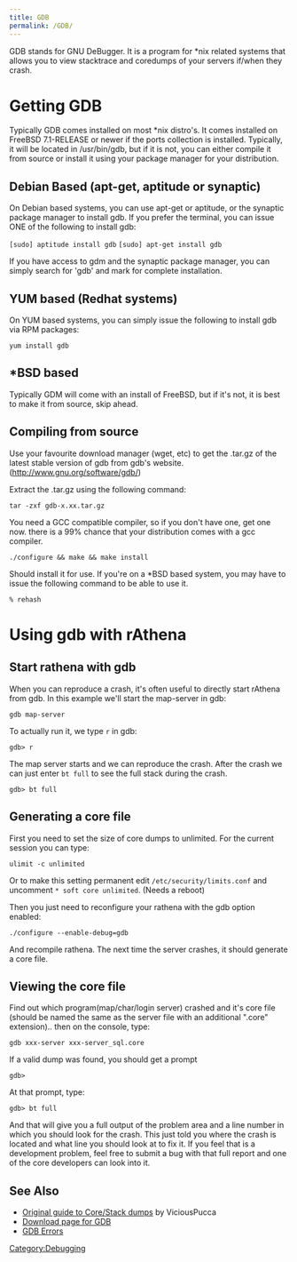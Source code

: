 ```yaml
---
title: GDB
permalink: /GDB/
---
```


GDB stands for GNU DeBugger. It is a program for \*nix related systems that allows you to view stacktrace and coredumps of your servers if/when they crash.

Getting GDB
===========

Typically GDB comes installed on most \*nix distro's. It comes installed on FreeBSD 7.1-RELEASE or newer if the ports collection is installed. Typically, it will be located in /usr/bin/gdb, but if it is not, you can either compile it from source or install it using your package manager for your distribution.

Debian Based (apt-get, aptitude or synaptic)
--------------------------------------------

On Debian based systems, you can use apt-get or aptitude, or the synaptic package manager to install gdb. If you prefer the terminal, you can issue ONE of the following to install gdb:

`[sudo] aptitude install gdb`
`[sudo] apt-get install gdb`

If you have access to gdm and the synaptic package manager, you can simply search for 'gdb' and mark for complete installation.

YUM based (Redhat systems)
--------------------------

On YUM based systems, you can simply issue the following to install gdb via RPM packages:

`yum install gdb`

\*BSD based
-----------

Typically GDM will come with an install of FreeBSD, but if it's not, it is best to make it from source, skip ahead.

Compiling from source
---------------------

Use your favourite download manager (wget, etc) to get the .tar.gz of the latest stable version of gdb from gdb's website. (http://www.gnu.org/software/gdb/)

Extract the .tar.gz using the following command:

`tar -zxf gdb-x.xx.tar.gz`

You need a GCC compatible compiler, so if you don't have one, get one now. there is a 99% chance that your distribution comes with a gcc compiler.

`./configure && make && make install`

Should install it for use. If you're on a \*BSD based system, you may have to issue the following command to be able to use it.

`% rehash`

Using gdb with rAthena
======================

Start rathena with gdb
----------------------
When you can reproduce a crash, it's often useful to directly start rAthena from gdb.
In this example we'll start the map-server in gdb:

`gdb map-server`

To actually run it, we type `r` in gdb:

`gdb> r`

The map server starts and we can reproduce the crash. After the crash we can just enter `bt full` to see the full stack during the crash.

`gdb> bt full`


Generating a core file
----------------------
First you need to set the size of core dumps to unlimited. For the current session you can type:

`ulimit -c unlimited`

Or to make this setting permanent edit `/etc/security/limits.conf` and uncomment `* soft core unlimited`.
(Needs a reboot)

Then you just need to reconfigure your rathena with the gdb option enabled:

`./configure --enable-debug=gdb`

And recompile rathena. The next time the server crashes, it should generate a core file.

Viewing the core file
---------------------
Find out which program(map/char/login server) crashed and it's core file (should be named the same as the server file with an additional ".core" extension).. then on the console, type:

`gdb xxx-server xxx-server_sql.core`

If a valid dump was found, you should get a prompt

`gdb>`

At that prompt, type:

`gdb> bt full`

And that will give you a full output of the problem area and a line number in which you should look for the crash. This just told you where the crash is located and what line you should look at to fix it. If you feel that is a development problem, feel free to submit a bug with that full report and one of the core developers can look into it.

See Also
--------

-   [Original guide to Core/Stack dumps](http://www.eathena.ws/board/index.php?showtopic=91817) by ViciousPucca
-   [Download page for GDB](http://www.gnu.org/software/gdb/download/)
-   [GDB Errors](https://stackoverflow.com/questions/7732983/core-dump-file-is-not-generated)

[Category:Debugging](/Category:Debugging "wikilink")